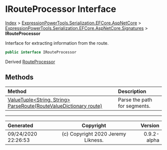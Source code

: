 ﻿# IRouteProcessor Interface

[Index](../index.md) > [ExpressionPowerTools.Serialization.EFCore.AspNetCore](ExpressionPowerTools.Serialization.EFCore.AspNetCore.a.md) > [ExpressionPowerTools.Serialization.EFCore.AspNetCore.Signatures](ExpressionPowerTools.Serialization.EFCore.AspNetCore.Signatures.n.md) > **IRouteProcessor**

Interface for extracting information from the route.

```csharp
public interface IRouteProcessor
```

Derived  [RouteProcessor](ExpressionPowerTools.Serialization.EFCore.AspNetCore.Middleware.RouteProcessor.cs.md) 

## Methods

| Method | Description |
| :-- | :-- |
| [ValueTuple&lt;String, String> ParseRoute(RouteValueDictionary route)](ExpressionPowerTools.Serialization.EFCore.AspNetCore.Signatures.IRouteProcessor.ParseRoute.m.md) | Parse the path for segments. |

---

| Generated | Copyright | Version |
| :-- | :-: | --: |
| 09/24/2020 22:26:53 | (c) Copyright 2020 Jeremy Likness. | 0.9.2-alpha |
